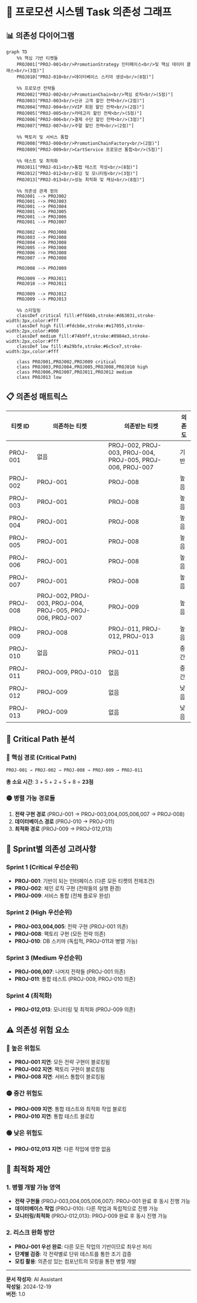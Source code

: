 # 🔗 프로모션 시스템 Task 의존성 그래프

## 📊 의존성 다이어그램

```mermaid
graph TD
    %% 핵심 기반 티켓들
    PROJ001["PROJ-001<br/>PromotionStrategy 인터페이스<br/>및 핵심 데이터 클래스<br/>(3점)"]
    PROJ010["PROJ-010<br/>데이터베이스 스키마 생성<br/>(8점)"]
    
    %% 프로모션 전략들
    PROJ002["PROJ-002<br/>PromotionChain<br/>핵심 로직<br/>(5점)"]
    PROJ003["PROJ-003<br/>신규 고객 할인 전략<br/>(2점)"]
    PROJ004["PROJ-004<br/>VIP 회원 할인 전략<br/>(2점)"]
    PROJ005["PROJ-005<br/>카테고리 할인 전략<br/>(5점)"]
    PROJ006["PROJ-006<br/>결제 수단 할인 전략<br/>(3점)"]
    PROJ007["PROJ-007<br/>주말 할인 전략<br/>(2점)"]
    
    %% 팩토리 및 서비스 통합
    PROJ008["PROJ-008<br/>PromotionChainFactory<br/>(2점)"]
    PROJ009["PROJ-009<br/>CartService 프로모션 통합<br/>(5점)"]
    
    %% 테스트 및 최적화
    PROJ011["PROJ-011<br/>통합 테스트 작성<br/>(8점)"]
    PROJ012["PROJ-012<br/>로깅 및 모니터링<br/>(3점)"]
    PROJ013["PROJ-013<br/>성능 최적화 및 캐싱<br/>(8점)"]
    
    %% 의존성 관계 정의
    PROJ001 --> PROJ002
    PROJ001 --> PROJ003
    PROJ001 --> PROJ004
    PROJ001 --> PROJ005
    PROJ001 --> PROJ006
    PROJ001 --> PROJ007
    
    PROJ002 --> PROJ008
    PROJ003 --> PROJ008
    PROJ004 --> PROJ008
    PROJ005 --> PROJ008
    PROJ006 --> PROJ008
    PROJ007 --> PROJ008
    
    PROJ008 --> PROJ009
    
    PROJ009 --> PROJ011
    PROJ010 --> PROJ011
    
    PROJ009 --> PROJ012
    PROJ009 --> PROJ013
    
    %% 스타일링
    classDef critical fill:#ff6b6b,stroke:#d63031,stroke-width:3px,color:#fff
    classDef high fill:#fdcb6e,stroke:#e17055,stroke-width:2px,color:#000
    classDef medium fill:#74b9ff,stroke:#0984e3,stroke-width:2px,color:#fff
    classDef low fill:#a29bfe,stroke:#6c5ce7,stroke-width:2px,color:#fff
    
    class PROJ001,PROJ002,PROJ009 critical
    class PROJ003,PROJ004,PROJ005,PROJ008,PROJ010 high
    class PROJ006,PROJ007,PROJ011,PROJ012 medium
    class PROJ013 low
```

## 📋 의존성 매트릭스

| 티켓 ID | 의존하는 티켓 | 의존받는 티켓 | 의존도 |
|---------|---------------|---------------|--------|
| PROJ-001 | 없음 | PROJ-002, PROJ-003, PROJ-004, PROJ-005, PROJ-006, PROJ-007 | 기반 |
| PROJ-002 | PROJ-001 | PROJ-008 | 높음 |
| PROJ-003 | PROJ-001 | PROJ-008 | 높음 |
| PROJ-004 | PROJ-001 | PROJ-008 | 높음 |
| PROJ-005 | PROJ-001 | PROJ-008 | 높음 |
| PROJ-006 | PROJ-001 | PROJ-008 | 높음 |
| PROJ-007 | PROJ-001 | PROJ-008 | 높음 |
| PROJ-008 | PROJ-002, PROJ-003, PROJ-004, PROJ-005, PROJ-006, PROJ-007 | PROJ-009 | 높음 |
| PROJ-009 | PROJ-008 | PROJ-011, PROJ-012, PROJ-013 | 높음 |
| PROJ-010 | 없음 | PROJ-011 | 중간 |
| PROJ-011 | PROJ-009, PROJ-010 | 없음 | 중간 |
| PROJ-012 | PROJ-009 | 없음 | 낮음 |
| PROJ-013 | PROJ-009 | 없음 | 낮음 |

## 🎯 Critical Path 분석

### 🔴 핵심 경로 (Critical Path)
```
PROJ-001 → PROJ-002 → PROJ-008 → PROJ-009 → PROJ-011
```
**총 소요 시간**: 3 + 5 + 2 + 5 + 8 = **23점**

### 🟡 병렬 가능 경로들
1. **전략 구현 경로** (PROJ-001 → PROJ-003,004,005,006,007 → PROJ-008)
2. **데이터베이스 경로** (PROJ-010 → PROJ-011)
3. **최적화 경로** (PROJ-009 → PROJ-012,013)

## 📅 Sprint별 의존성 고려사항

### Sprint 1 (Critical 우선순위)
- **PROJ-001**: 기반이 되는 인터페이스 (다른 모든 티켓의 전제조건)
- **PROJ-002**: 체인 로직 구현 (전략들의 실행 환경)
- **PROJ-009**: 서비스 통합 (전체 플로우 완성)

### Sprint 2 (High 우선순위)
- **PROJ-003,004,005**: 전략 구현 (PROJ-001 의존)
- **PROJ-008**: 팩토리 구현 (모든 전략 의존)
- **PROJ-010**: DB 스키마 (독립적, PROJ-011과 병렬 가능)

### Sprint 3 (Medium 우선순위)
- **PROJ-006,007**: 나머지 전략들 (PROJ-001 의존)
- **PROJ-011**: 통합 테스트 (PROJ-009, PROJ-010 의존)

### Sprint 4 (최적화)
- **PROJ-012,013**: 모니터링 및 최적화 (PROJ-009 의존)

## ⚠️ 의존성 위험 요소

### 🔴 높은 위험도
- **PROJ-001 지연**: 모든 전략 구현이 블로킹됨
- **PROJ-002 지연**: 팩토리 구현이 블로킹됨
- **PROJ-008 지연**: 서비스 통합이 블로킹됨

### 🟡 중간 위험도
- **PROJ-009 지연**: 통합 테스트와 최적화 작업 블로킹
- **PROJ-010 지연**: 통합 테스트 블로킹

### 🟢 낮은 위험도
- **PROJ-012,013 지연**: 다른 작업에 영향 없음

## 🚀 최적화 제안

### 1. 병렬 개발 가능 영역
- **전략 구현들** (PROJ-003,004,005,006,007): PROJ-001 완료 후 동시 진행 가능
- **데이터베이스 작업** (PROJ-010): 다른 작업과 독립적으로 진행 가능
- **모니터링/최적화** (PROJ-012,013): PROJ-009 완료 후 동시 진행 가능

### 2. 리스크 완화 방안
- **PROJ-001 우선 완료**: 다른 모든 작업의 기반이므로 최우선 처리
- **단계별 검증**: 각 전략별로 단위 테스트를 통한 조기 검증
- **모킹 활용**: 의존성 있는 컴포넌트의 모킹을 통한 병렬 개발

---

**문서 작성자**: AI Assistant  
**작성일**: 2024-12-19  
**버전**: 1.0
